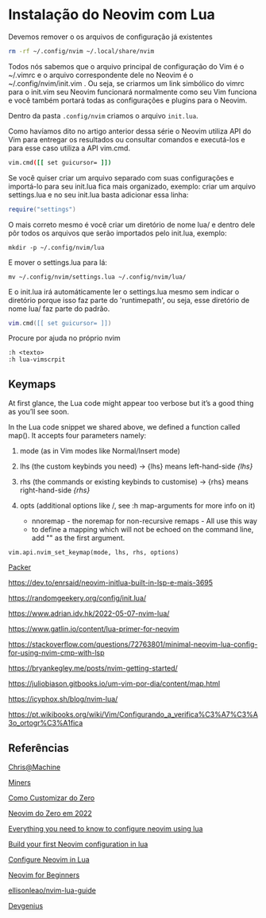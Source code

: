# Instalação do Neovim com Lua

Devemos remover o os arquivos de configuração já existentes

```sh
rm -rf ~/.config/nvim ~/.local/share/nvim
```

Todos nós sabemos que o arquivo principal de configuração do Vim é o ~/.vimrc e o arquivo correspondente dele no Neovim é o ~/.config/nvim/init.vim . Ou seja, se criarmos um link simbólico do vimrc para o init.vim seu Neovim funcionará normalmente como seu Vim funciona e você também portará todas as configurações e plugins para o Neovim.

Dentro da pasta `.config/nvim` criamos o arquivo `init.lua`.

Como havíamos dito no artigo anterior dessa série o Neovim utiliza API do Vim para entregar os resultados ou consultar comandos e executá-los e para esse caso utiliza a API vim.cmd.

```sh
vim.cmd([[ set guicursor= ]])
```
Se você quiser criar um arquivo separado com suas configurações e importá-lo para seu init.lua fica mais organizado, exemplo: criar um arquivo settings.lua e no seu init.lua basta adicionar essa linha:

```lua
require("settings")
```
O mais correto mesmo é você criar um diretório de nome lua/ e dentro dele pôr todos os arquivos que serão importados pelo init.lua, exemplo:

```
mkdir -p ~/.config/nvim/lua
```

E mover o settings.lua para lá:

```
mv ~/.config/nvim/settings.lua ~/.config/nvim/lua/
```

E o init.lua irá automáticamente ler o settings.lua mesmo sem indicar o diretório porque isso faz parte do 'runtimepath', ou seja, esse diretório de nome lua/ faz parte do padrão.
```lua
vim.cmd([[ set guicursor= ]])
```
Procure por ajuda no próprio nvim

```
:h <texto>
:h lua-vimscrpit
```

## Keymaps

At first glance, the Lua code might appear too verbose but it’s a good thing as
you’ll see soon.

In the Lua code snippet we shared above, we defined a function called map(). It accepts four parameters namely:

1. mode (as in Vim modes like Normal/Insert mode)

2. lhs (the custom keybinds you need) -> {lhs}	means left-hand-side	*{lhs}*

3. rhs (the commands or existing keybinds to customise) -> {rhs} means right-hand-side	*{rhs}*

4. opts (additional options like <silent>/<noremap>, see :h map-arguments for more info on it)

    - nnoremap  - the noremap for non-recursive remaps - All use this way
    - to define a mapping which will not be echoed on the command line, add "<silent>" as the first argument.


```vim
vim.api.nvim_set_keymap(mode, lhs, rhs, options)
```

<!-- TODO:
Review and set references

-->

[Packer](https://github.com/wbthomason/packer.nvim)

https://dev.to/enrsaid/neovim-initlua-built-in-lsp-e-mais-3695

https://randomgeekery.org/config/init.lua/

https://www.adrian.idv.hk/2022-05-07-nvim-lua/

https://www.gatlin.io/content/lua-primer-for-neovim

https://stackoverflow.com/questions/72763801/minimal-neovim-lua-config-for-using-nvim-cmp-with-lsp

https://bryankegley.me/posts/nvim-getting-started/

https://juliobiason.gitbooks.io/um-vim-por-dia/content/map.html

https://icyphox.sh/blog/nvim-lua/

https://pt.wikibooks.org/wiki/Vim/Configurando_a_verifica%C3%A7%C3%A3o_ortogr%C3%A1fica
## Referências
[Chris@Machine](https://github.com/ChristianChiarulli/nvim)

[Miners](https://blog.codeminer42.com/neovim-tips-and-how-to-start/)

[Como Customizar do Zero](https://terminalroot.com.br/2021/11/tudo-sobre-neovim-com-lua-como-customizar-do-zero.html)

[Neovim do Zero em 2022](https://www.manualdocodigo.com.br/vim-basico/)

[Everything you need to know to configure neovim using lua](https://vonheikemen.github.io/devlog/tools/configuring-neovim-using-lua/)

[Build your first Neovim configuration in lua](https://vonheikemen.github.io/devlog/tools/build-your-first-lua-config-for-neovim/)

[Configure Neovim in Lua](https://www.meetgor.com/neovim-vimscript-to-lua/)

[Neovim for Beginners](https://alpha2phi.medium.com/neovim-for-beginners-init-lua-45ff91f741cb)

[ellisonleao/nvim-lua-guide](https://github.com/ellisonleao/nvim-lua-guide/blob/main/README.pt-br.md)

[Devgenius](https://blog.devgenius.io/create-custom-keymaps-in-neovim-with-lua-d1167de0f2c2)
